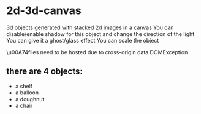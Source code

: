 # 2d-3d-canvas

3d objects generated with stacked 2d images in a canvas
You can disable/enable shadow for this object
and change the direction of the light
You can give it a ghost/glass effect
You can scale the object

\u00A74files need to be hosted due to cross-origin data DOMException

## there are 4 objects:
- a shelf
- a balloon
- a doughnut
- a chair
